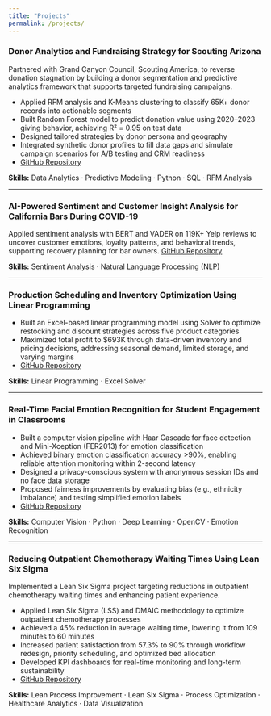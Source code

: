 ```yaml
---
title: "Projects"
permalink: /projects/
---
```


### Donor Analytics and Fundraising Strategy for Scouting Arizona
Partnered with Grand Canyon Council, Scouting America, to reverse donation stagnation by building a donor segmentation and predictive analytics framework that supports targeted fundraising campaigns.

- Applied RFM analysis and K-Means clustering to classify 65K+ donor records into actionable segments  
- Built Random Forest model to predict donation value using 2020–2023 giving behavior, achieving R² = 0.95 on test data  
- Designed tailored strategies by donor persona and geography  
- Integrated synthetic donor profiles to fill data gaps and simulate campaign scenarios for A/B testing and CRM readiness
- [GitHub Repository](https://github.com/shenzihhan/Donor-Analytics/tree/main)  

**Skills:** Data Analytics · Predictive Modeling · Python · SQL · RFM Analysis

---

### AI-Powered Sentiment and Customer Insight Analysis for California Bars During COVID-19
Applied sentiment analysis with BERT and VADER on 119K+ Yelp reviews to uncover customer emotions, loyalty patterns, and behavioral trends, supporting recovery planning for bar owners.
[GitHub Repository](https://github.com/shenzihhan/covid-bar-sentiment-nlp/blob/main/README.md)  

**Skills:** Sentiment Analysis · Natural Language Processing (NLP)

---

### Production Scheduling and Inventory Optimization Using Linear Programming
- Built an Excel-based linear programming model using Solver to optimize restocking and discount strategies across five product categories  
- Maximized total profit to $693K through data-driven inventory and pricing decisions, addressing seasonal demand, limited storage, and varying margins
- [GitHub Repository](https://github.com/shenzihhan/Retail-Inventory-Optimization/blob/main/README.md)  

**Skills:** Linear Programming · Excel Solver

---

### Real-Time Facial Emotion Recognition for Student Engagement in Classrooms
- Built a computer vision pipeline with Haar Cascade for face detection and Mini-Xception (FER2013) for emotion classification  
- Achieved binary emotion classification accuracy >90%, enabling reliable attention monitoring within 2-second latency  
- Designed a privacy-conscious system with anonymous session IDs and no face data storage  
- Proposed fairness improvements by evaluating bias (e.g., ethnicity imbalance) and testing simplified emotion labels
- [GitHub Repository](https://github.com/shenzihhan/classroom-emotion-system)  

**Skills:** Computer Vision · Python · Deep Learning · OpenCV · Emotion Recognition

---

### Reducing Outpatient Chemotherapy Waiting Times Using Lean Six Sigma
Implemented a Lean Six Sigma project targeting reductions in outpatient chemotherapy waiting times and enhancing patient experience.

- Applied Lean Six Sigma (LSS) and DMAIC methodology to optimize outpatient chemotherapy processes  
- Achieved a 45% reduction in average waiting time, lowering it from 109 minutes to 60 minutes  
- Increased patient satisfaction from 57.3% to 90% through workflow redesign, priority scheduling, and optimized bed allocation  
- Developed KPI dashboards for real-time monitoring and long-term sustainability
- [GitHub Repository](https://github.com/shenzihhan/lean-six-sigma-healthcare)  

**Skills:** Lean Process Improvement · Lean Six Sigma · Process Optimization · Healthcare Analytics · Data Visualization
